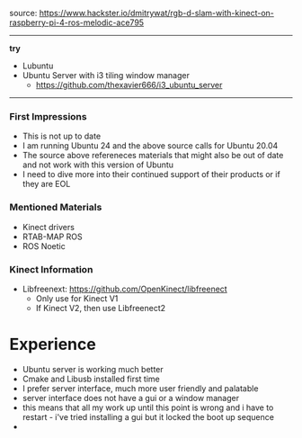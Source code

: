 source: https://www.hackster.io/dmitrywat/rgb-d-slam-with-kinect-on-raspberry-pi-4-ros-melodic-ace795

---

**try**
 * Lubuntu
 * Ubuntu Server with i3 tiling window manager
   * https://github.com/thexavier666/i3_ubuntu_server

---

### First Impressions

* This is not up to date
* I am running Ubuntu 24 and the above source calls for Ubuntu 20.04
* The source above refereneces materials that might also be out of date and not work with this version of Ubuntu
* I need to dive more into their continued support of their products or if they are EOL

### Mentioned Materials

* Kinect drivers
* RTAB-MAP ROS
* ROS Noetic

### Kinect Information

* Libfreenext: https://github.com/OpenKinect/libfreenect
  * Only use for Kinect V1
  * If Kinect V2, then use Libfreenect2
 
# Experience

* Ubuntu server is working much better
* Cmake and Libusb installed first time
* I prefer server interface, much more user friendly and palatable
* server interface does not have a gui or a window manager
 * this means that all my work up until this point is wrong and i have to restart - i've tried installing a gui but it locked the boot up sequence
 * 

